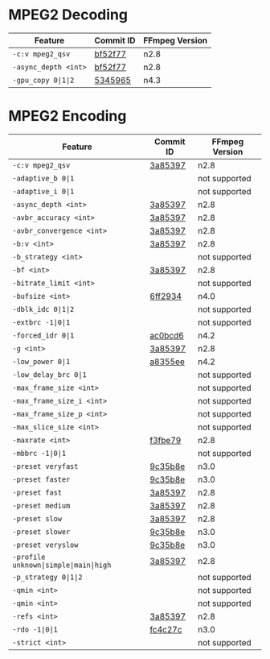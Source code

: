 # MPEG2 Decoding

| Feature                     | Commit ID                                                                                   | FFmpeg Version |
| --------------------------- | ------------------------------------------------------------------------------------------- | -------------- |
| `-c:v mpeg2_qsv`            | [bf52f77](https://github.com/FFmpeg/FFmpeg/commit/bf52f773913cf74bdf0d2c8c2cb4473fa1b7801e) | n2.8           |
| `-async_depth <int>`        | [bf52f77](https://github.com/FFmpeg/FFmpeg/commit/bf52f773913cf74bdf0d2c8c2cb4473fa1b7801e) | n2.8           |
| `-gpu_copy 0\|1\|2`         | [5345965](https://github.com/FFmpeg/FFmpeg/commit/5345965b3f088ad5acd5151bec421c97470675a4) | n4.3           |

# MPEG2 Encoding

| Feature                     | Commit ID                                                                                   | FFmpeg Version |
| --------------------------- | ------------------------------------------------------------------------------------------- | -------------- |
| `-c:v mpeg2_qsv`            | [3a85397](https://github.com/FFmpeg/FFmpeg/commit/3a85397e8bb477eb34678d9edc52893f57003226) | n2.8           |
| `-adaptive_b 0\|1`          | | not supported |
| `-adaptive_i 0\|1`          | | not supported |
| `-async_depth <int>`        | [3a85397](https://github.com/FFmpeg/FFmpeg/commit/3a85397e8bb477eb34678d9edc52893f57003226) | n2.8           |
| `-avbr_accuracy <int>`      | [3a85397](https://github.com/FFmpeg/FFmpeg/commit/3a85397e8bb477eb34678d9edc52893f57003226) | n2.8           |
| `-avbr_convergence <int>`   | [3a85397](https://github.com/FFmpeg/FFmpeg/commit/3a85397e8bb477eb34678d9edc52893f57003226) | n2.8           |
| `-b:v <int>`                | [3a85397](https://github.com/FFmpeg/FFmpeg/commit/3a85397e8bb477eb34678d9edc52893f57003226) | n2.8           |
| `-b_strategy <int>`         | | not supported |
| `-bf <int>`                 | [3a85397](https://github.com/FFmpeg/FFmpeg/commit/3a85397e8bb477eb34678d9edc52893f57003226) | n2.8           |
| `-bitrate_limit <int>`      | | not supported |
| `-bufsize <int>`            | [6ff2934](https://github.com/FFmpeg/FFmpeg/commit/6ff29343b01923e9b125fe7404ac8701cdfb1fe5) | n4.0           |
| `-dblk_idc 0\|1\|2`         | | not supported |
| `-extbrc -1\|0\|1`          | | not supported |
| `-forced_idr 0\|1`          | [ac0bcd6](https://github.com/FFmpeg/FFmpeg/commit/ac0bcd6b619479d56612b3938e8f00f5b88c0f10) | n4.2           |
| `-g <int>`                  | [3a85397](https://github.com/FFmpeg/FFmpeg/commit/3a85397e8bb477eb34678d9edc52893f57003226) | n2.8           |
| `-low_power 0\|1`           | [a8355ee](https://github.com/FFmpeg/FFmpeg/commit/a8355eed3699acffebb70e1b939989d39b72dfc7) | n4.2           |
| `-low_delay_brc 0\|1`       | | not supported |
| `-max_frame_size <int>`     | | not supported |
| `-max_frame_size_i <int>`   | | not supported |
| `-max_frame_size_p <int>`   | | not supported |
| `-max_slice_size <int>`     | | not supported |
| `-maxrate <int>`            | [f3fbe79](https://github.com/FFmpeg/FFmpeg/commit/f3fbe790d9d4e93b2ec8c7476572f2d155e8b43e) | n2.8           |
| `-mbbrc -1\|0\|1`           | | not supported |
| `-preset veryfast`          | [9c35b8e](https://github.com/FFmpeg/FFmpeg/commit/9c35b8e219549c81e9a73a9b5a38be36b9c98181) | n3.0           |
| `-preset faster`            | [9c35b8e](https://github.com/FFmpeg/FFmpeg/commit/9c35b8e219549c81e9a73a9b5a38be36b9c98181) | n3.0           |
| `-preset fast`              | [3a85397](https://github.com/FFmpeg/FFmpeg/commit/3a85397e8bb477eb34678d9edc52893f57003226) | n2.8           |
| `-preset medium`            | [3a85397](https://github.com/FFmpeg/FFmpeg/commit/3a85397e8bb477eb34678d9edc52893f57003226) | n2.8           |
| `-preset slow`              | [3a85397](https://github.com/FFmpeg/FFmpeg/commit/3a85397e8bb477eb34678d9edc52893f57003226) | n2.8           |
| `-preset slower`            | [9c35b8e](https://github.com/FFmpeg/FFmpeg/commit/9c35b8e219549c81e9a73a9b5a38be36b9c98181) | n3.0           |
| `-preset veryslow`          | [9c35b8e](https://github.com/FFmpeg/FFmpeg/commit/9c35b8e219549c81e9a73a9b5a38be36b9c98181) | n3.0           |
| `-profile unknown\|simple\|main\|high` | [3a85397](https://github.com/FFmpeg/FFmpeg/commit/3a85397e8bb477eb34678d9edc52893f57003226) | n2.8 |
| `-p_strategy 0\|1\|2`       | | not supported |
| `-qmin <int>`               | | not supported |
| `-qmin <int>`               | | not supported |
| `-refs <int>`               | [3a85397](https://github.com/FFmpeg/FFmpeg/commit/3a85397e8bb477eb34678d9edc52893f57003226) | n2.8           |
| `-rdo -1\|0\|1`             | [fc4c27c](https://github.com/FFmpeg/FFmpeg/commit/fc4c27c4edfc6a5f9bc7c696e823652474a65ce8) | n3.0           |
| `-strict <int>`             | | not supported |

